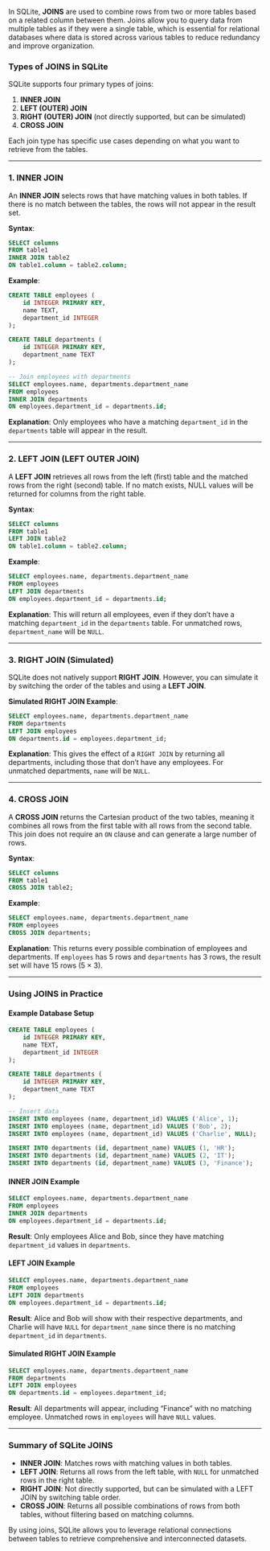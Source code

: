 In SQLite, **JOINS** are used to combine rows from two or more tables based on a related column between them. Joins allow you to query data from multiple tables as if they were a single table, which is essential for relational databases where data is stored across various tables to reduce redundancy and improve organization.

### Types of JOINS in SQLite

SQLite supports four primary types of joins:

1. **INNER JOIN**
2. **LEFT (OUTER) JOIN**
3. **RIGHT (OUTER) JOIN** (not directly supported, but can be simulated)
4. **CROSS JOIN**

Each join type has specific use cases depending on what you want to retrieve from the tables.

---

### 1. INNER JOIN
An **INNER JOIN** selects rows that have matching values in both tables. If there is no match between the tables, the rows will not appear in the result set.

**Syntax**:
```sql
SELECT columns
FROM table1
INNER JOIN table2
ON table1.column = table2.column;
```

**Example**:
```sql
CREATE TABLE employees (
    id INTEGER PRIMARY KEY,
    name TEXT,
    department_id INTEGER
);

CREATE TABLE departments (
    id INTEGER PRIMARY KEY,
    department_name TEXT
);

-- Join employees with departments
SELECT employees.name, departments.department_name
FROM employees
INNER JOIN departments
ON employees.department_id = departments.id;
```

**Explanation**: Only employees who have a matching `department_id` in the `departments` table will appear in the result.

---

### 2. LEFT JOIN (LEFT OUTER JOIN)
A **LEFT JOIN** retrieves all rows from the left (first) table and the matched rows from the right (second) table. If no match exists, NULL values will be returned for columns from the right table.

**Syntax**:
```sql
SELECT columns
FROM table1
LEFT JOIN table2
ON table1.column = table2.column;
```

**Example**:
```sql
SELECT employees.name, departments.department_name
FROM employees
LEFT JOIN departments
ON employees.department_id = departments.id;
```

**Explanation**: This will return all employees, even if they don’t have a matching `department_id` in the `departments` table. For unmatched rows, `department_name` will be `NULL`.

---

### 3. RIGHT JOIN (Simulated)
SQLite does not natively support **RIGHT JOIN**. However, you can simulate it by switching the order of the tables and using a **LEFT JOIN**.

**Simulated RIGHT JOIN Example**:
```sql
SELECT employees.name, departments.department_name
FROM departments
LEFT JOIN employees
ON departments.id = employees.department_id;
```

**Explanation**: This gives the effect of a `RIGHT JOIN` by returning all departments, including those that don’t have any employees. For unmatched departments, `name` will be `NULL`.

---

### 4. CROSS JOIN
A **CROSS JOIN** returns the Cartesian product of the two tables, meaning it combines all rows from the first table with all rows from the second table. This join does not require an `ON` clause and can generate a large number of rows.

**Syntax**:
```sql
SELECT columns
FROM table1
CROSS JOIN table2;
```

**Example**:
```sql
SELECT employees.name, departments.department_name
FROM employees
CROSS JOIN departments;
```

**Explanation**: This returns every possible combination of employees and departments. If `employees` has 5 rows and `departments` has 3 rows, the result set will have 15 rows (5 × 3).

---

### Using JOINS in Practice

#### Example Database Setup

```sql
CREATE TABLE employees (
    id INTEGER PRIMARY KEY,
    name TEXT,
    department_id INTEGER
);

CREATE TABLE departments (
    id INTEGER PRIMARY KEY,
    department_name TEXT
);

-- Insert data
INSERT INTO employees (name, department_id) VALUES ('Alice', 1);
INSERT INTO employees (name, department_id) VALUES ('Bob', 2);
INSERT INTO employees (name, department_id) VALUES ('Charlie', NULL);

INSERT INTO departments (id, department_name) VALUES (1, 'HR');
INSERT INTO departments (id, department_name) VALUES (2, 'IT');
INSERT INTO departments (id, department_name) VALUES (3, 'Finance');
```

#### INNER JOIN Example

```sql
SELECT employees.name, departments.department_name
FROM employees
INNER JOIN departments
ON employees.department_id = departments.id;
```
**Result**: Only employees Alice and Bob, since they have matching `department_id` values in `departments`.

#### LEFT JOIN Example

```sql
SELECT employees.name, departments.department_name
FROM employees
LEFT JOIN departments
ON employees.department_id = departments.id;
```
**Result**: Alice and Bob will show with their respective departments, and Charlie will have `NULL` for `department_name` since there is no matching `department_id` in `departments`.

#### Simulated RIGHT JOIN Example

```sql
SELECT employees.name, departments.department_name
FROM departments
LEFT JOIN employees
ON departments.id = employees.department_id;
```
**Result**: All departments will appear, including “Finance” with no matching employee. Unmatched rows in `employees` will have `NULL` values.

---

### Summary of SQLite JOINS

- **INNER JOIN**: Matches rows with matching values in both tables.
- **LEFT JOIN**: Returns all rows from the left table, with `NULL` for unmatched rows in the right table.
- **RIGHT JOIN**: Not directly supported, but can be simulated with a LEFT JOIN by switching table order.
- **CROSS JOIN**: Returns all possible combinations of rows from both tables, without filtering based on matching columns.

By using joins, SQLite allows you to leverage relational connections between tables to retrieve comprehensive and interconnected datasets.
